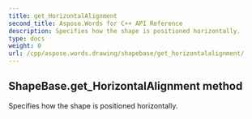 ```yaml
---
title: get_HorizontalAlignment
second_title: Aspose.Words for C++ API Reference
description: Specifies how the shape is positioned horizontally. 
type: docs
weight: 0
url: /cpp/aspose.words.drawing/shapebase/get_horizontalalignment/
---
```

## ShapeBase.get_HorizontalAlignment method


Specifies how the shape is positioned horizontally.

